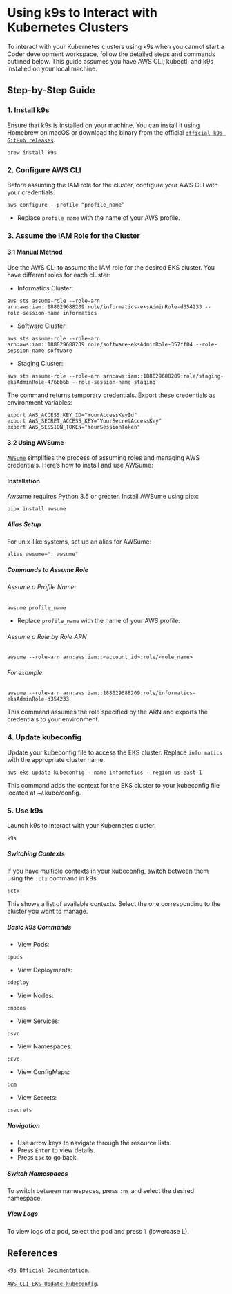 # Using k9s to Interact with Kubernetes Clusters

 To interact with your Kubernetes clusters using k9s when you cannot start a Coder development workspace, follow the detailed steps and commands outlined below. This guide assumes you have AWS CLI, kubectl, and k9s installed on your local machine. 

## Step-by-Step Guide

### 1. Install k9s

Ensure that k9s is installed on your machine. You can install it using Homebrew on macOS or download the binary from the official [`official k9s GitHub releases`](https://github.com/derailed/k9s/releases).

```shell
brew install k9s
```

### 2. Configure AWS CLI

Before assuming the IAM role for the cluster, configure your AWS CLI with your credentials.

 ```shell
aws configure --profile “profile_name”
```

- Replace `profile_name` with the name of your AWS profile.

### 3. Assume the IAM Role for the Cluster

#### 3.1 Manual Method

 Use the AWS CLI to assume the IAM role for the desired EKS cluster. You have different roles for each cluster: 

- Informatics Cluster:

```shell
aws sts assume-role --role-arn arn:aws:iam::188029688209:role/informatics-eksAdminRole-d354233 --role-session-name informatics
```

- Software Cluster:

```shell
aws sts assume-role --role-arn arn:aws:iam::188029688209:role/software-eksAdminRole-357ff84 --role-session-name software
```        

- Staging Cluster:

```shell
aws sts assume-role --role-arn arn:aws:iam::188029688209:role/staging-eksAdminRole-476bb6b --role-session-name staging
```   

 The command returns temporary credentials. Export these credentials as environment variables:        
       
 ```shell
export AWS_ACCESS_KEY_ID="YourAccessKeyId"
export AWS_SECRET_ACCESS_KEY="YourSecretAccessKey"
export AWS_SESSION_TOKEN="YourSessionToken"
``` 

#### 3.2 Using AWSume

[`AWSume`](https://awsu.me/general/overview.html) simplifies the process of assuming roles and managing AWS credentials. Here’s how to install and use AWSume:

#### Installation

Awsume requires Python 3.5 or greater. Install AWSume using pipx:

 ```shell
pipx install awsume
``` 

##### Alias Setup

For unix-like systems, set up an alias for AWSume:

 ```shell
alias awsume=". awsume"
``` 
##### Commands to Assume Role

###### Assume a Profile Name:
        
 ```shell
awsume profile_name
``` 
        
- Replace `profile_name` with the name of your AWS profile:

###### Assume a Role by Role ARN

 ```shell
awsume --role-arn arn:aws:iam::<account_id>:role/<role_name>
``` 

###### For example:

 ```shell
awsume --role-arn arn:aws:iam::188029688209:role/informatics-eksAdminRole-d354233
``` 

This command assumes the role specified by the ARN and exports the credentials to your environment.

### 4. Update kubeconfig

Update your kubeconfig file to access the EKS cluster. Replace `informatics` with the appropriate cluster name.

 ```shell
aws eks update-kubeconfig --name informatics --region us-east-1
``` 

This command adds the context for the EKS cluster to your kubeconfig file located at ~/.kube/config.

### 5. Use k9s

Launch k9s to interact with your Kubernetes cluster.

 ```shell
k9s
``` 

##### Switching Contexts

If you have multiple contexts in your kubeconfig, switch between them using the `:ctx` command in k9s.

 ```shell
:ctx
``` 
This shows a list of available contexts. Select the one corresponding to the cluster you want to manage.

##### Basic k9s Commands

- View Pods:
 ```shell
:pods
``` 
- View Deployments:
```shell
:deploy
``` 
- View Nodes:
```shell
:nodes
``` 
- View Services:
```shell
:svc
```  
- View Namespaces:
```shell
:svc
``` 
- View ConfigMaps:
```shell
:cm
``` 
- View Secrets:
```shell
:secrets
``` 

##### Navigation

- Use arrow keys to navigate through the resource lists.
- Press `Enter` to view details.
- Press `Esc` to go back.

##### Switch Namespaces

To switch between namespaces, press `:ns` and select the desired namespace.

##### View Logs

To view logs of a pod, select the pod and press `l` (lowercase L).

## References

[`k9s Official Documentation`](https://k9scli.io/).

[`AWS CLI EKS Update-kubeconfig`](https://docs.aws.amazon.com/cli/latest/reference/eks/update-kubeconfig.html).
